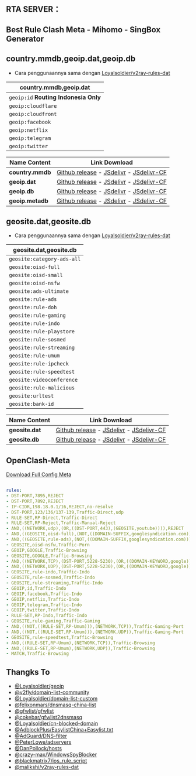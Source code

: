 ## **RTA SERVER**：

## Best Rule Clash Meta - Mihomo - SingBox Generator

## **country.mmdb,geoip.dat,geoip.db**

- Cara penggunaannya sama dengan [Loyalsoldier/v2ray-rules-dat](https://github.com/Loyalsoldier/v2ray-rules-dat)  

| country.mmdb,geoip.dat |
| ---------------- |
| `geoip:id` **Routing Indonesia Only**| 
| `geoip:cloudflare` |
| `geoip:cloudfront` | 
| `geoip:facebook` | 
| `geoip:netflix` |
| `geoip:telegram` | 
| `geoip:twitter` | 

| Name Content | Link Download |
| ------------ | ------------- |
| **country.mmdb** | [Github release](https://github.com/rizkikotet-dev/GeoSite-WRT/releases/download/latest/country.mmdb) - [JSdelivr](https://cdn.jsdelivr.net/gh/rizkikotet-dev/GeoSite-WRT@release/country.mmdb) - [JSdelivr-CF](https://testingcf.jsdelivr.net/gh/rizkikotet-dev/GeoSite-WRT@release/country.mmdb) |
| **geoip.dat** | [Github release](https://github.com/rizkikotet-dev/GeoSite-WRT/releases/download/latest/geoip.dat) - [JSdelivr](https://cdn.jsdelivr.net/gh/rizkikotet-dev/GeoSite-WRT@release/geoip.dat) - [JSdelivr-CF](https://testingcf.jsdelivr.net/gh/rizkikotet-dev/GeoSite-WRT@release/geoip.dat) |
| **geoip.db** | [Github release](https://github.com/rizkikotet-dev/GeoSite-WRT/releases/download/latest/geoip.db) - [JSdelivr](https://cdn.jsdelivr.net/gh/rizkikotet-dev/GeoSite-WRT@release/geoip.db) - [JSdelivr-CF](https://testingcf.jsdelivr.net/gh/rizkikotet-dev/GeoSite-WRT@release/geoip.db) |
| **geoip.metadb** | [Github release](https://github.com/rizkikotet-dev/GeoSite-WRT/releases/download/latest/geoip.metadb) - [JSdelivr](https://cdn.jsdelivr.net/gh/rizkikotet-dev/GeoSite-WRT@release/geoip.metadb) - [JSdelivr-CF](https://testingcf.jsdelivr.net/gh/rizkikotet-dev/GeoSite-WRT@release/geoip.metadb) |

## **geosite.dat,geosite.db**

- Cara penggunaannya sama dengan [Loyalsoldier/v2ray-rules-dat](https://github.com/Loyalsoldier/v2ray-rules-dat)  

| geosite.dat,geosite.db |
| ---------------- |
|  `geosite:category-ads-all` |
|  `geosite:oisd-full` |
|  `geosite:oisd-small` |
|  `geosite:oisd-nsfw` |
|  `geosite:ads-ultimate` |
|  `geosite:rule-ads` |
|  `geosite:rule-doh` |
|  `geosite:rule-gaming` |
|  `geosite:rule-indo` |
|  `geosite:rule-playstore` |
|  `geosite:rule-sosmed` |
|  `geosite:rule-streaming` |
|  `geosite:rule-umum` |
|  `geosite:rule-ipcheck` |
|  `geosite:rule-speedtest` |
|  `geosite:videoconference` |
|  `geosite:rule-malicious` |
|  `geosite:urltest` |
|  `geosite:bank-id` |


| Name Content | Link Download |
| ------------ | ------------- |
| **geosite.dat** | [Github release](https://github.com/rizkikotet-dev/GeoSite-WRT/releases/download/latest/geosite.dat) - [JSdelivr](https://cdn.jsdelivr.net/gh/rizkikotet-dev/GeoSite-WRT@release/geosite.dat) - [JSdelivr-CF](https://testingcf.jsdelivr.net/gh/rizkikotet-dev/GeoSite-WRT@release/geosite.dat) |
| **geosite.db** | [Github release](https://github.com/rizkikotet-dev/GeoSite-WRT/releases/download/latest/geosite.db) - [JSdelivr](https://cdn.jsdelivr.net/gh/rizkikotet-dev/GeoSite-WRT@release/geosite.db) - [JSdelivr-CF](https://testingcf.jsdelivr.net/gh/rizkikotet-dev/GeoSite-WRT@release/geosite.db) |


## **OpenClash-Meta**

[Download Full Config Meta](https://github.com/rtaserver/Config-Open-ClashMeta?tab=readme-ov-file#----config-openclash---meta-kernel)
```yaml

rules:
- DST-PORT,7895,REJECT
- DST-PORT,7892,REJECT
- IP-CIDR,198.18.0.1/16,REJECT,no-resolve
- DST-PORT,123/136/137-139,Traffic-Direct,udp
- RULE-SET,RP-Direct,Traffic-Direct
- RULE-SET,RP-Reject,Traffic-Manual-Reject
- AND,((NETWORK,udp),(OR,((DST-PORT,443),(GEOSITE,youtube)))),REJECT
- AND,((GEOSITE,oisd-full),(NOT,((DOMAIN-SUFFIX,googlesyndication.com)))),Traffic-Ads
- AND,((GEOSITE,rule-ads),(NOT,((DOMAIN-SUFFIX,googlesyndication.com)))),Traffic-Ads
- GEOSITE,oisd-nsfw,Traffic-Porn
- GEOIP,GOOGLE,Traffic-Browsing
- GEOSITE,GOOGLE,Traffic-Browsing
- AND,((NETWORK,TCP),(DST-PORT,5228-5230),(OR,((DOMAIN-KEYWORD,google)))),Traffic-Browsing
- AND,((NETWORK,UDP),(DST-PORT,5228-5230),(OR,((DOMAIN-KEYWORD,google)))),Traffic-Browsing
- GEOSITE,rule-indo,Traffic-Indo
- GEOSITE,rule-sosmed,Traffic-Indo
- GEOSITE,rule-streaming,Traffic-Indo
- GEOIP,id,Traffic-Indo
- GEOIP,facebook,Traffic-Indo
- GEOIP,netflix,Traffic-Indo
- GEOIP,telegram,Traffic-Indo
- GEOIP,twitter,Traffic-Indo
- RULE-SET,RP-Indo,Traffic-Indo
- GEOSITE,rule-gaming,Traffic-Gaming
- AND,((NOT,((RULE-SET,RP-Umum))),(NETWORK,TCP)),Traffic-Gaming-Port
- AND,((NOT,((RULE-SET,RP-Umum))),(NETWORK,UDP)),Traffic-Gaming-Port
- GEOSITE,rule-speedtest,Traffic-Browsing
- AND,((RULE-SET,RP-Umum),(NETWORK,TCP)),Traffic-Browsing
- AND,((RULE-SET,RP-Umum),(NETWORK,UDP)),Traffic-Browsing
- MATCH,Traffic-Browsing
```

## Thangks To

- [@Loyalsoldier/geoip](https://github.com/Loyalsoldier/geoip)
- [@v2fly/domain-list-community](https://github.com/v2fly/domain-list-community)
- [@Loyalsoldier/domain-list-custom](https://github.com/Loyalsoldier/domain-list-custom)
- [@felixonmars/dnsmasq-china-list](https://github.com/felixonmars/dnsmasq-china-list)
- [@gfwlist/gfwlist](https://github.com/gfwlist/gfwlist)
- [@cokebar/gfwlist2dnsmasq](https://github.com/cokebar/gfwlist2dnsmasq)
- [@Loyalsoldier/cn-blocked-domain](https://github.com/Loyalsoldier/cn-blocked-domain)
- [@AdblockPlus/EasylistChina+Easylist.txt](https://easylist-downloads.adblockplus.org/easylistchina+easylist.txt)
- [@AdGuard/DNS-filter](https://kb.adguard.com/en/general/adguard-ad-filters#dns-filter)
- [@PeterLowe/adservers](https://pgl.yoyo.org/adservers)
- [@DanPollock/hosts](https://someonewhocares.org/hosts)
- [@crazy-max/WindowsSpyBlocker](https://github.com/crazy-max/WindowsSpyBlocker)
- [@blackmatrix7/ios_rule_script](https://github.com/blackmatrix7/ios_rule_script)
- [@malikshi/v2ray-rules-dat](https://github.com/malikshi/v2ray-rules-dat)
